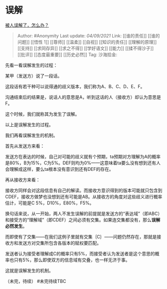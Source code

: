 # 误解
[被人误解了，怎么办？](https://www.zhihu.com/question/445191728/answer/2099194149)

> Author: #Anonymity
> Last update: *04/09/2021*
> Link: [[谁的责任]] [[谁的问题]] [[悟性 1]] [[尊师]] [[温柔]] [[自视]] [[知识的责任]] [[理解的原理]] [[支持]] [[求同存异]] [[求之不得]] [[学好语文]] [[能力]] [[揉不得沙子]] [[批评]] [[态度最重要]] [[历史必然]]
> Tag:
> 沙海拾金:

先看一看误解发生的过程：

某甲（发送方）说了一段话。

这段话有若干种可以说得通的歧义版本，我们称为A、B、C、D、E、F。

沟通结束后的结果是，说话人的意思是A，听到这话的人（接收方）却认为意思是F。

这个时候，我们就称其为发生了误解。

以上是误解发生的过程。

我们再看误解发生的机制。

首先从发送方来看：

发送方在表达的时候，自己对可能的歧义就有个预期，ta预期对方理解为A的概率是80%，B为15%，C为5%。DEF则均为0%——这意味着ta要么没有想到还有人会理解成这样，要么ta根本没有意识到还有DEF的存在。

再从接收方来看：

接收方同样会对这段信息有自己的解读。而接收方意识得到的版本可能就只包含到CDEF，接收方做梦也没想到还有可能是AB。从接收方的角度对这些歧义进行概率估计，可能是C 5%，D10%，E80%，F5%。

换句话来说，从一开始，两人不发生误解的前提就是发送方的“表达域”（即ABC）和接受方的“理解域”（即CDEF）之间必须有交集。如果连交集都没有，那么**误解必然发生**。

而即使有了交集——在我们这例子里就有交集｛C｝——问题仍然存在，那就是接收方和发送方对交集所包含各版本的赋权要匹配。

发送者认为接受者理解成C的概率只有5%，而接受者认为发送者是这个意思的概率也只有5%，那么即使双方的信息域有交叠，也一样无济于事。

这就是误解发生的机制。

（未完，待续）
#未完待续TBC
